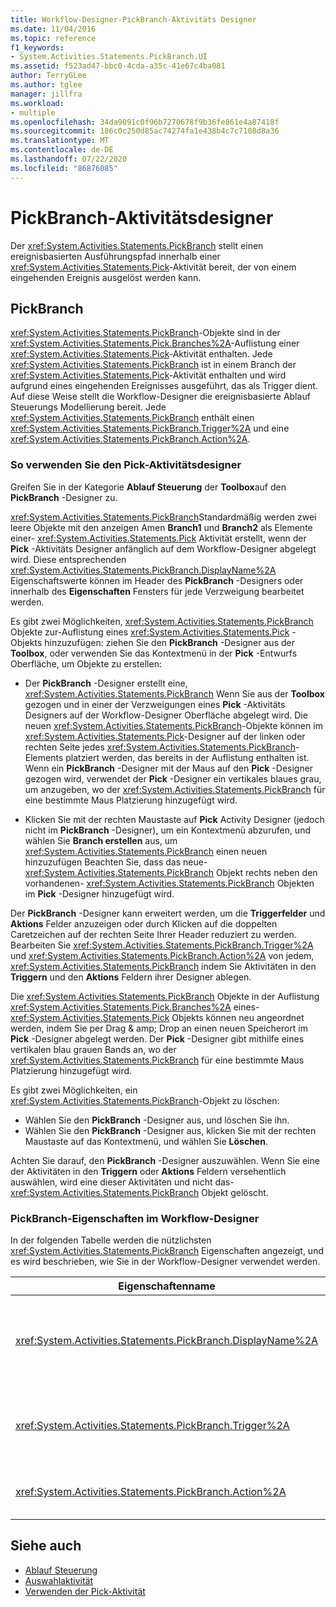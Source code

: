 ```yaml
---
title: Workflow-Designer-PickBranch-Aktivitäts Designer
ms.date: 11/04/2016
ms.topic: reference
f1_keywords:
- System.Activities.Statements.PickBranch.UI
ms.assetid: f523ad47-bbc0-4cda-a35c-41e67c4ba081
author: TerryGLee
ms.author: tglee
manager: jillfra
ms.workload:
- multiple
ms.openlocfilehash: 34da9091c0f96b7270678f9b36fe861e4a87418f
ms.sourcegitcommit: 186c0c250d85ac74274fa1e438b4c7c7108d8a36
ms.translationtype: MT
ms.contentlocale: de-DE
ms.lasthandoff: 07/22/2020
ms.locfileid: "86876085"
---
```

# <a name="pickbranch-activity-designer"></a>PickBranch-Aktivitätsdesigner

Der <xref:System.Activities.Statements.PickBranch> stellt einen ereignisbasierten Ausführungspfad innerhalb einer <xref:System.Activities.Statements.Pick>-Aktivität bereit, der von einem eingehenden Ereignis ausgelöst werden kann.

## <a name="pickbranch"></a>PickBranch

<xref:System.Activities.Statements.PickBranch>-Objekte sind in der <xref:System.Activities.Statements.Pick.Branches%2A>-Auflistung einer <xref:System.Activities.Statements.Pick>-Aktivität enthalten. Jede <xref:System.Activities.Statements.PickBranch> ist in einem Branch der <xref:System.Activities.Statements.Pick>-Aktivität enthalten und wird aufgrund eines eingehenden Ereignisses ausgeführt, das als Trigger dient. Auf diese Weise stellt die Workflow-Designer die ereignisbasierte Ablauf Steuerungs Modellierung bereit. Jede <xref:System.Activities.Statements.PickBranch> enthält einen <xref:System.Activities.Statements.PickBranch.Trigger%2A> und eine <xref:System.Activities.Statements.PickBranch.Action%2A>.

### <a name="how-to-use-the-pick-activity-designer"></a>So verwenden Sie den Pick-Aktivitätsdesigner

Greifen Sie in der Kategorie **Ablauf Steuerung** der **Toolbox**auf den **PickBranch** -Designer zu.

<xref:System.Activities.Statements.PickBranch>Standardmäßig werden zwei leere Objekte mit den anzeigen Amen **Branch1** und **Branch2** als Elemente einer- <xref:System.Activities.Statements.Pick> Aktivität erstellt, wenn der **Pick** -Aktivitäts Designer anfänglich auf dem Workflow-Designer abgelegt wird. Diese entsprechenden <xref:System.Activities.Statements.PickBranch.DisplayName%2A> Eigenschaftswerte können im Header des **PickBranch** -Designers oder innerhalb des **Eigenschaften** Fensters für jede Verzweigung bearbeitet werden.

Es gibt zwei Möglichkeiten, <xref:System.Activities.Statements.PickBranch> Objekte zur-Auflistung eines <xref:System.Activities.Statements.Pick> -Objekts hinzuzufügen: ziehen Sie den **PickBranch** -Designer aus der **Toolbox**, oder verwenden Sie das Kontextmenü in der **Pick** -Entwurfs Oberfläche, um Objekte zu erstellen:

- Der **PickBranch** -Designer erstellt eine, <xref:System.Activities.Statements.PickBranch> Wenn Sie aus der **Toolbox** gezogen und in einer der Verzweigungen eines **Pick** -Aktivitäts Designers auf der Workflow-Designer Oberfläche abgelegt wird. Die neuen <xref:System.Activities.Statements.PickBranch>-Objekte können im <xref:System.Activities.Statements.Pick>-Designer auf der linken oder rechten Seite jedes <xref:System.Activities.Statements.PickBranch>-Elements platziert werden, das bereits in der Auflistung enthalten ist. Wenn ein **PickBranch** -Designer mit der Maus auf den **Pick** -Designer gezogen wird, verwendet der **Pick** -Designer ein vertikales blaues grau, um anzugeben, wo der <xref:System.Activities.Statements.PickBranch> für eine bestimmte Maus Platzierung hinzugefügt wird.

- Klicken Sie mit der rechten Maustaste auf **Pick** Activity Designer (jedoch nicht im **PickBranch** -Designer), um ein Kontextmenü abzurufen, und wählen Sie **Branch erstellen** aus, um <xref:System.Activities.Statements.PickBranch> einen neuen hinzuzufügen Beachten Sie, dass das neue- <xref:System.Activities.Statements.PickBranch> Objekt rechts neben den vorhandenen- <xref:System.Activities.Statements.PickBranch> Objekten im **Pick** -Designer hinzugefügt wird.

Der **PickBranch** -Designer kann erweitert werden, um die **Triggerfelder** und **Aktions** Felder anzuzeigen oder durch Klicken auf die doppelten Caretzeichen auf der rechten Seite Ihrer Header reduziert zu werden. Bearbeiten Sie <xref:System.Activities.Statements.PickBranch.Trigger%2A> und <xref:System.Activities.Statements.PickBranch.Action%2A> von jedem, <xref:System.Activities.Statements.PickBranch> indem Sie Aktivitäten in den **Triggern** und den **Aktions** Feldern ihrer Designer ablegen.

Die <xref:System.Activities.Statements.PickBranch> Objekte in der Auflistung <xref:System.Activities.Statements.Pick.Branches%2A> eines- <xref:System.Activities.Statements.Pick> Objekts können neu angeordnet werden, indem Sie per Drag & amp; Drop an einen neuen Speicherort im **Pick** -Designer abgelegt werden. Der **Pick** -Designer gibt mithilfe eines vertikalen blau grauen Bands an, wo der <xref:System.Activities.Statements.PickBranch> für eine bestimmte Maus Platzierung hinzugefügt wird.

Es gibt zwei Möglichkeiten, ein <xref:System.Activities.Statements.PickBranch>-Objekt zu löschen:

- Wählen Sie den **PickBranch** -Designer aus, und löschen Sie ihn.
- Wählen Sie den **PickBranch** -Designer aus, klicken Sie mit der rechten Maustaste auf das Kontextmenü, und wählen Sie **Löschen**.

Achten Sie darauf, den **PickBranch** -Designer auszuwählen. Wenn Sie eine der Aktivitäten in den **Triggern** oder **Aktions** Feldern versehentlich auswählen, wird eine dieser Aktivitäten und nicht das- <xref:System.Activities.Statements.PickBranch> Objekt gelöscht.

### <a name="pickbranch-properties-in-the-workflow-designer"></a>PickBranch-Eigenschaften im Workflow-Designer

In der folgenden Tabelle werden die nützlichsten <xref:System.Activities.Statements.PickBranch> Eigenschaften angezeigt, und es wird beschrieben, wie Sie in der Workflow-Designer verwendet werden.

|Eigenschaftenname|Erforderlich|Verwendung|
|-|--------------|-|
|<xref:System.Activities.Statements.PickBranch.DisplayName%2A>|False|Der Anzeige Name, der im Header des **PickBranch** -Designers angezeigt wird. Der Standardwert lautet Branch.<br /><br /> Obwohl der <xref:System.Activities.Activity.DisplayName%2A> nicht zwingend erforderlich ist, wird empfohlen, einen Anzeigenamen zu verwenden.|
|<xref:System.Activities.Statements.PickBranch.Trigger%2A>|True|Jedes <xref:System.Activities.Statements.PickBranch>-Objekt enthält eine <xref:System.Activities.Statements.PickBranch.Trigger%2A>-Aktion, die <xref:System.Activities.Statements.PickBranch.Action%2A> aufrufen kann.|
|<xref:System.Activities.Statements.PickBranch.Action%2A>|False|Jede <xref:System.Activities.Statements.PickBranch>-Objekt enthält eine <xref:System.Activities.Statements.PickBranch.Action%2A>, die ausgeführt wird, sobald sie ausgelöst wird.|

## <a name="see-also"></a>Siehe auch

- [Ablauf Steuerung](../workflow-designer/control-flow-activity-designers.md)
- [Auswahlaktivität](/dotnet/framework/windows-workflow-foundation/pick-activity)
- [Verwenden der Pick-Aktivität](/dotnet/framework/windows-workflow-foundation/samples/using-the-pick-activity)